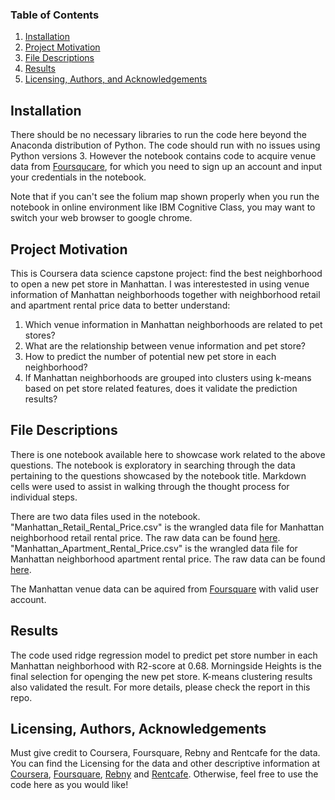 ### Table of Contents

1. [Installation](#installation)
2. [Project Motivation](#motivation)
3. [File Descriptions](#files)
4. [Results](#results)
5. [Licensing, Authors, and Acknowledgements](#licensing)

## Installation <a name="installation"></a>

There should be no necessary libraries to run the code here beyond the Anaconda distribution of Python.  The code should run with no issues using Python versions 3. However the notebook contains code to acquire venue data from [Foursqucare](https://foursquare.com/), for which you need to sign up an account and input your credentials in the notebook. 

Note that if you can't see the folium map shown properly when you run the notebook in online environment like IBM Cognitive Class, you may want to switch your web browser to google chrome.

## Project Motivation <a name="motivation"></a>

This is Coursera data science capstone project: find the best neighborhood to open a new pet store in Manhattan. I was interestested in using venue information of Manhattan neighborhoods together with neighborhood retail and apartment rental price data to better understand:

1. Which venue information in Manhattan neighborhoods are related to pet stores?
2. What are the relationship between venue information and pet store?
3. How to predict the number of potential new pet store in each neighborhood?
4. If Manhattan neighborhoods are grouped into clusters using k-means based on pet store related features, does it
   validate the prediction results?

## File Descriptions <a name="files"></a>

There is one notebook available here to showcase work related to the above questions. The notebook is exploratory in searching through the data pertaining to the questions showcased by the notebook title.  Markdown cells were used to assist in walking through the thought process for individual steps.  

There are two data files used in the notebook. "Manhattan_Retail_Rental_Price.csv" is the wrangled data file for Manhattan neighborhood retail rental price. The raw data can be found [here](https://www.rebny.com/content/dam/rebny/Documents/PDF/News/Research/Retail%20Reports/2019_Spring_ManhattanRetailReport.pdf). "Manhattan_Apartment_Rental_Price.csv" is the wrangled data file for Manhattan neighborhood apartment rental price. The raw data can be found  [here](https://www.rentcafe.com/average-rent-market-trends/us/ny/manhattan/).

The Manhattan venue data can be aquired from [Foursquare](https://foursquare.com/) with valid user account.

## Results <a name="results"></a>

The code used ridge regression model to predict pet store number in each Manhattan neighborhood with R2-score at 0.68.  Morningside Heights is the final selection for openging the new pet store. K-means clustering results also validated the result. For more details, please check the report in this repo.

## Licensing, Authors, Acknowledgements <a name="licensing"></a>

Must give credit to Coursera, Foursquare, Rebny and Rentcafe for the data.  You can find the Licensing for the data and other descriptive information at [Coursera](https://www.coursera.org/professional-certificates/ibm-data-science), [Foursquare](https://foursquare.com/), [Rebny](https://www.rebny.com/content/dam/rebny/Documents/PDF/News/Research/Retail%20Reports/2019_Spring_ManhattanRetailReport.pdf) and [Rentcafe](https://www.rentcafe.com/average-rent-market-trends/us/ny/manhattan/). Otherwise, feel free to use the code here as you would like! 
